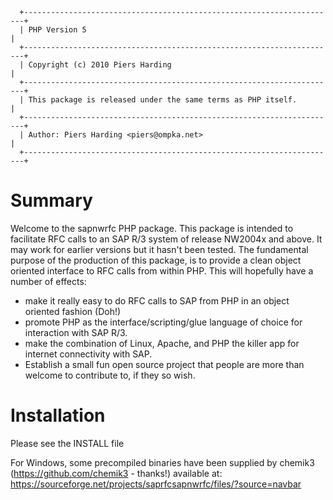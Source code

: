 ```
  +----------------------------------------------------------------------+
  | PHP Version 5                                                        |
  +----------------------------------------------------------------------+
  | Copyright (c) 2010 Piers Harding                                     |
  +----------------------------------------------------------------------+
  | This package is released under the same terms as PHP itself.         |
  +----------------------------------------------------------------------+
  | Author: Piers Harding <piers@ompka.net>                              |
  +----------------------------------------------------------------------+
```

# Summary

Welcome to the sapnwrfc PHP package.  This package is intended to facilitate RFC calls to an SAP R/3 system of release NW2004x and above.  It may work for earlier versions but it hasn't been tested.
The fundamental purpose of the production of this package, is to provide a clean object oriented interface to RFC calls from within PHP.  This will hopefully have a number of effects:

*  make it really easy to do RFC calls to SAP from PHP in an object oriented fashion (Doh!)
*  promote PHP as the interface/scripting/glue language of choice for interaction with SAP R/3.
*  make the combination of Linux, Apache, and PHP the killer app for internet connectivity with SAP.
*  Establish a small fun open source project that people are more than welcome to contribute to, if they so wish.

# Installation

Please see the INSTALL file

For Windows, some precompiled binaries have been supplied by chemik3 (https://github.com/chemik3 - thanks!) available at: https://sourceforge.net/projects/saprfcsapnwrfc/files/?source=navbar


